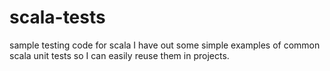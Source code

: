 scala-tests
===========

sample testing code for scala
I have out some simple examples of common scala unit tests so I can easily reuse them in projects.
